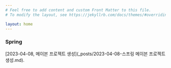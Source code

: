 ```yaml
---
# Feel free to add content and custom Front Matter to this file.
# To modify the layout, see https://jekyllrb.com/docs/themes/#overriding-theme-defaults

layout: home
---
```

### Spring
[2023-04-08, 메이븐 프로젝트 생성](_posts/2023-04-08-스프링 메이븐 프로젝트 생성.md).
